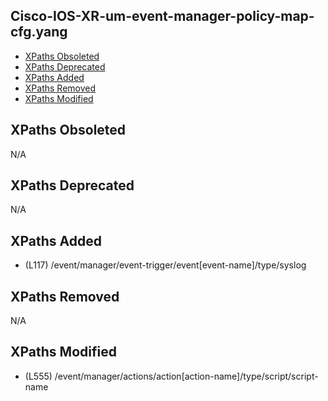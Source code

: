 ## Cisco-IOS-XR-um-event-manager-policy-map-cfg.yang

- [XPaths Obsoleted](#xpaths-obsoleted)
- [XPaths Deprecated](#xpaths-deprecated)
- [XPaths Added](#xpaths-added)
- [XPaths Removed](#xpaths-removed)
- [XPaths Modified](#xpaths-modified)

## XPaths Obsoleted

N/A

## XPaths Deprecated

N/A

## XPaths Added

- (L117)	/event/manager/event-trigger/event[event-name]/type/syslog

## XPaths Removed

N/A

## XPaths Modified

- (L555)	/event/manager/actions/action[action-name]/type/script/script-name

